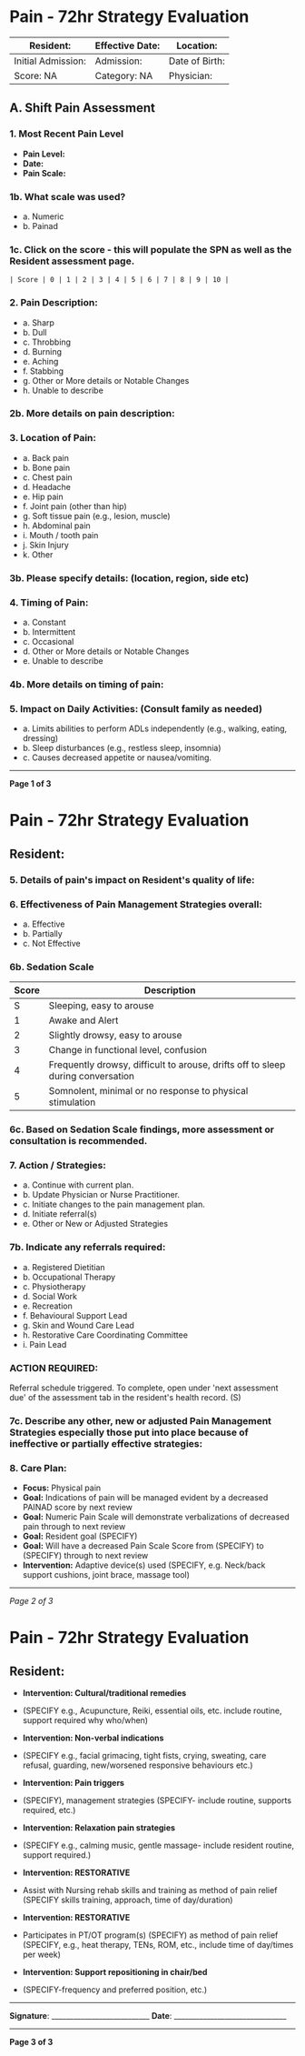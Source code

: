 # Pain - 72hr Strategy Evaluation

| Resident: | Effective Date: | Location: |
|-----------|-----------------|-----------|
| Initial Admission: | Admission: | Date of Birth: |
| Score: NA | Category: NA | Physician: |

## A. Shift Pain Assessment

### 1. Most Recent Pain Level
- **Pain Level:**
- **Date:**
- **Pain Scale:**

### 1b. What scale was used?
- a. Numeric
- b. Painad

### 1c. Click on the score - this will populate the SPN as well as the Resident assessment page.
```
| Score | 0 | 1 | 2 | 3 | 4 | 5 | 6 | 7 | 8 | 9 | 10 |
```

### 2. Pain Description:
- a. Sharp
- b. Dull
- c. Throbbing
- d. Burning
- e. Aching
- f. Stabbing
- g. Other or More details or Notable Changes
- h. Unable to describe

### 2b. More details on pain description:

### 3. Location of Pain:
- a. Back pain
- b. Bone pain
- c. Chest pain
- d. Headache
- e. Hip pain
- f. Joint pain (other than hip)
- g. Soft tissue pain (e.g., lesion, muscle)
- h. Abdominal pain
- i. Mouth / tooth pain
- j. Skin Injury
- k. Other

### 3b. Please specify details: (location, region, side etc)

### 4. Timing of Pain:
- a. Constant
- b. Intermittent
- c. Occasional
- d. Other or More details or Notable Changes
- e. Unable to describe

### 4b. More details on timing of pain:

### 5. Impact on Daily Activities: (Consult family as needed)
- a. Limits abilities to perform ADLs independently (e.g., walking, eating, dressing)
- b. Sleep disturbances (e.g., restless sleep, insomnia)
- c. Causes decreased appetite or nausea/vomiting.

----

**Page 1 of 3**

# Pain - 72hr Strategy Evaluation

## Resident:

### 5. Details of pain's impact on Resident's quality of life:

### 6. Effectiveness of Pain Management Strategies overall:
- a. Effective
- b. Partially
- c. Not Effective

### 6b. Sedation Scale
| Score | Description                                                                                     |
|-------|-------------------------------------------------------------------------------------------------|
| S     | Sleeping, easy to arouse                                                                        |
| 1     | Awake and Alert                                                                                 |
| 2     | Slightly drowsy, easy to arouse                                                                 |
| 3     | Change in functional level, confusion                                                            |
| 4     | Frequently drowsy, difficult to arouse, drifts off to sleep during conversation                 |
| 5     | Somnolent, minimal or no response to physical stimulation                                         |

### 6c. Based on Sedation Scale findings, more assessment or consultation is recommended.

### 7. Action / Strategies:
- a. Continue with current plan.
- b. Update Physician or Nurse Practitioner.
- c. Initiate changes to the pain management plan.
- d. Initiate referral(s)
- e. Other or New or Adjusted Strategies

### 7b. Indicate any referrals required:
- a. Registered Dietitian
- b. Occupational Therapy
- c. Physiotherapy
- d. Social Work
- e. Recreation
- f. Behavioural Support Lead
- g. Skin and Wound Care Lead
- h. Restorative Care Coordinating Committee
- i. Pain Lead

### ACTION REQUIRED:
Referral schedule triggered. To complete, open under 'next assessment due' of the assessment tab in the resident's health record. (S)

### 7c. Describe any other, new or adjusted Pain Management Strategies especially those put into place because of ineffective or partially effective strategies:

### 8. Care Plan:
- **Focus:** Physical pain
- **Goal:** Indications of pain will be managed evident by a decreased PAINAD score by next review
- **Goal:** Numeric Pain Scale will demonstrate verbalizations of decreased pain through to next review
- **Goal:** Resident goal (SPECIFY)
- **Goal:** Will have a decreased Pain Scale Score from (SPECIFY) to (SPECIFY) through to next review
- **Intervention:** Adaptive device(s) used (SPECIFY, e.g. Neck/back support cushions, joint brace, massage tool)

----

*Page 2 of 3*

# Pain - 72hr Strategy Evaluation

## Resident:
- **Intervention: Cultural/traditional remedies**
- (SPECIFY e.g., Acupuncture, Reiki, essential oils, etc. include routine, support required why who/when)

- **Intervention: Non-verbal indications**
- (SPECIFY e.g., facial grimacing, tight fists, crying, sweating, care refusal, guarding, new/worsened responsive behaviours etc.)

- **Intervention: Pain triggers**
- (SPECIFY), management strategies (SPECIFY- include routine, supports required, etc.)

- **Intervention: Relaxation pain strategies**
- (SPECIFY e.g., calming music, gentle massage- include resident routine, support required.)

- **Intervention: RESTORATIVE**
- Assist with Nursing rehab skills and training as method of pain relief (SPECIFY skills training, approach, time of day/duration)

- **Intervention: RESTORATIVE**
- Participates in PT/OT program(s) (SPECIFY) as method of pain relief (SPECIFY, e.g., heat therapy, TENs, ROM, etc., include time of day/times per week)

- **Intervention: Support repositioning in chair/bed**
- (SPECIFY-frequency and preferred position, etc.)

----

**Signature**: ___________________________
**Date**: _______________________________

----

**Page 3 of 3**